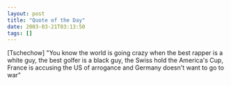 ```yaml
---
layout: post
title: "Quote of the Day"
date: 2003-03-21T03:13:50
tags: []
---
```


[Tschechow] "You know the world is going crazy when the best rapper is a white guy, the best golfer is a black guy, the Swiss hold the America's Cup, France is accusing the US of arrogance and Germany doesn't want to go to war" 


